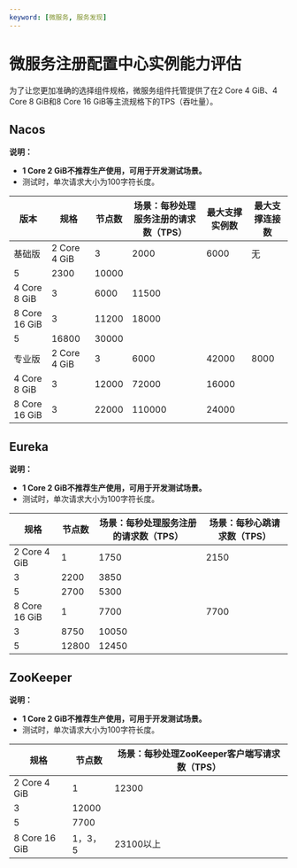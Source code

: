 ```yaml
---
keyword: [微服务, 服务发现]
---
```


# 微服务注册配置中心实例能力评估

为了让您更加准确的选择组件规格，微服务组件托管提供了在2 Core 4 GiB、4 Core 8 GiB和8 Core 16 GiB等主流规格下的TPS（吞吐量）。

## Nacos

**说明：**

-   **1 Core 2 GiB不推荐生产使用，可用于开发测试场景。**
-   测试时，单次请求大小为100字符长度。

|版本|规格|节点数|场景：每秒处理服务注册的请求数（TPS）|最大支撑实例数|最大支撑连接数|
|--|--|---|--------------------|-------|-------|
|基础版|2 Core 4 GiB|3|2000|6000|无|
|5|2300|10000|
|4 Core 8 GiB|3|6000|11500|
|8 Core 16 GiB|3|11200|18000|
|5|16800|30000|
|专业版|2 Core 4 GiB|3|6000|42000|8000|
|4 Core 8 GiB|3|12000|72000|16000|
|8 Core 16 GiB|3|22000|110000|24000|

## Eureka

**说明：**

-   **1 Core 2 GiB不推荐生产使用，可用于开发测试场景。**
-   测试时，单次请求大小为100字符长度。

|规格|节点数|场景：每秒处理服务注册的请求数（TPS）|场景：每秒心跳请求数（TPS）|
|--|---|--------------------|---------------|
|2 Core 4 GiB|1|1750|2150|
|3|2200|3850|
|5|2700|5300|
|8 Core 16 GiB|1|7700|7700|
|3|8750|10050|
|5|12800|12450|

## ZooKeeper

**说明：**

-   **1 Core 2 GiB不推荐生产使用，可用于开发测试场景。**
-   测试时，单次请求大小为100字符长度。

|规格|节点数|场景：每秒处理ZooKeeper客户端写请求数（TPS）|
|--|---|----------------------------|
|2 Core 4 GiB|1|12300|
|3|12000|
|5|7700|
|8 Core 16 GiB|1，3，5|23100以上|

